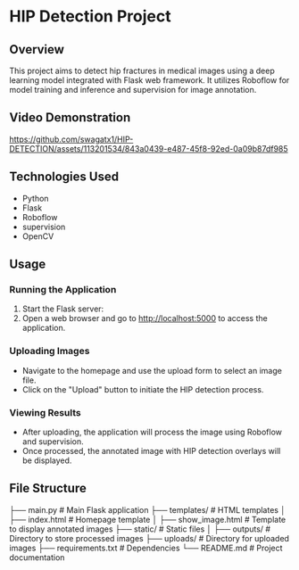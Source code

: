 # HIP Detection Project

## Overview
This project aims to detect hip fractures in medical images using a deep learning model integrated with Flask web framework. It utilizes Roboflow for model training and inference and supervision for image annotation.

## Video Demonstration
https://github.com/swagatx1/HIP-DETECTION/assets/113201534/843a0439-e487-45f8-92ed-0a09b87df985

## Technologies Used
- Python
- Flask
- Roboflow
- supervision
- OpenCV
## Usage
### Running the Application
1. Start the Flask server:
2. Open a web browser and go to [http://localhost:5000](http://localhost:5000) to access the application.

### Uploading Images
- Navigate to the homepage and use the upload form to select an image file.
- Click on the "Upload" button to initiate the HIP detection process.

### Viewing Results
- After uploading, the application will process the image using Roboflow and supervision.
- Once processed, the annotated image with HIP detection overlays will be displayed.


## File Structure
├── main.py # Main Flask application
├── templates/ # HTML templates
│ ├── index.html # Homepage template
│ ├── show_image.html # Template to display annotated images
├── static/ # Static files
│ ├── outputs/ # Directory to store processed images
├── uploads/ # Directory for uploaded images
├── requirements.txt # Dependencies
└── README.md # Project documentation

